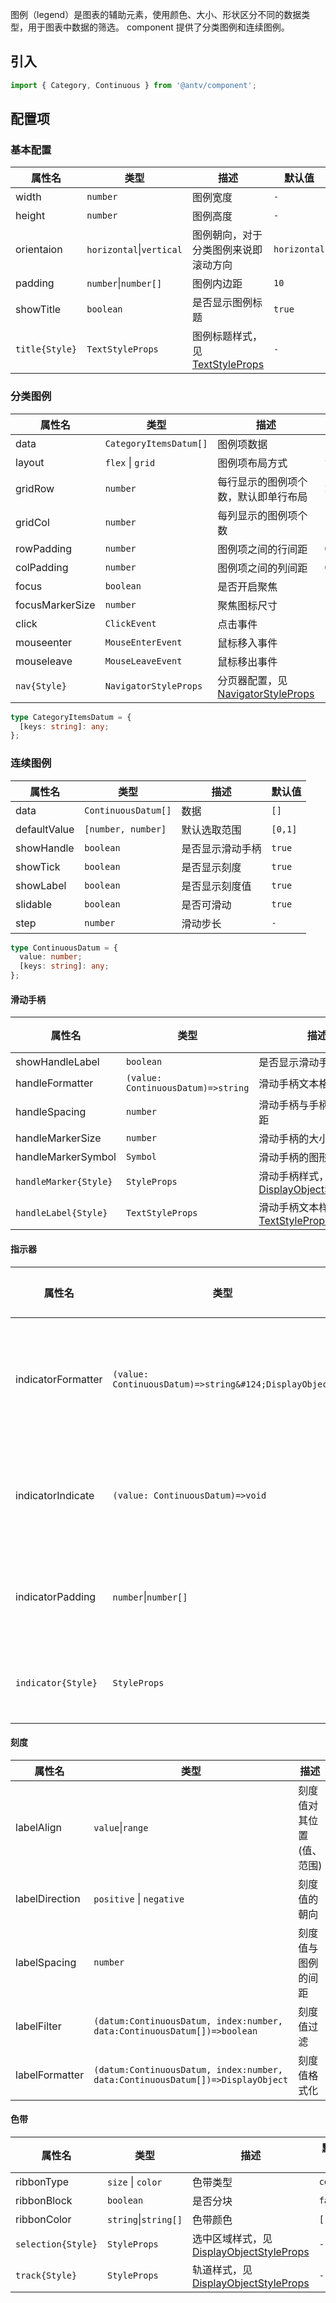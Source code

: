 图例（legend）是图表的辅助元素，使用颜色、大小、形状区分不同的数据类型，用于图表中数据的筛选。 component 提供了分类图例和连续图例。

## 引入

```js
import { Category, Continuous } from '@antv/component';
```

## 配置项

### 基本配置

| **属性名**     | **类型**                     | **描述**                                                                      | **默认值**   |
| -------------- | ---------------------------- | ----------------------------------------------------------------------------- | ------------ |
| width          | `number`                     | 图例宽度                                                                      | `-`          |
| height         | `number`                     | 图例高度                                                                      | `-`          |
| orientaion     | `horizontal`&#124;`vertical` | 图例朝向，对于分类图例来说即滚动方向                                          | `horizontal` |
| padding        | `number`&#124;`number[]`     | 图例内边距                                                                    | `10`         |
| showTitle      | `boolean`                    | 是否显示图例标题                                                              | `true`       |
| `title{Style}` | `TextStyleProps`             | 图例标题样式，见 [TextStyleProps](https://g.antv.antgroup.com/api/basic/text) | `-`          |

### 分类图例

| **属性名**   | **类型**               | **描述**                                                | **默认值** |
| ------------ | ---------------------- | ------------------------------------------------------- | ---------- |
| data         | `CategoryItemsDatum[]` | 图例项数据                                              | `[]`       |
| layout       | `flex` \| `grid`       | 图例项布局方式                                          | `flex`     |
| gridRow      | `number`               | 每行显示的图例项个数，默认即单行布局                    | `Infinity` |
| gridCol      | `number`               | 每列显示的图例项个数                                    | `-`        |
| rowPadding   | `number`               | 图例项之间的行间距                                      | `0`        |
| colPadding   | `number`               | 图例项之间的列间距                                      | `0`        |
| focus   | `boolean`               | 是否开启聚焦                                      | `-`        |
| focusMarkerSize   | `number`               | 聚焦图标尺寸                                      | `12`        |
| click        | `ClickEvent`           | 点击事件                                                | `-`        |
| mouseenter   | `MouseEnterEvent`      | 鼠标移入事件                                            | `-`        |
| mouseleave   | `MouseLeaveEvent`      | 鼠标移出事件                                            | `-`        |
| `nav{Style}` | `NavigatorStyleProps`  | 分页器配置，见 [NavigatorStyleProps](./navigator.zh.md) | `-`        |

```ts
type CategoryItemsDatum = {
  [keys: string]: any;
};
```

### 连续图例

| **属性名**   | **类型**            | **描述**         | **默认值** |
| ------------ | ------------------- | ---------------- | ---------- |
| data         | `ContinuousDatum[]` | 数据             | `[]`       |
| defaultValue | `[number, number]`  | 默认选取范围     | `[0,1]`    |
| showHandle   | `boolean`           | 是否显示滑动手柄 | `true`     |
| showTick     | `boolean`           | 是否显示刻度     | `true`     |
| showLabel    | `boolean`           | 是否显示刻度值   | `true`     |
| slidable     | `boolean`           | 是否可滑动       | `true`     |
| step         | `number`            | 滑动步长         | `-`        |

```ts
type ContinuousDatum = {
  value: number;
  [keys: string]: any;
};
```

#### 滑动手柄

| **属性名**            | **类型**                           | **描述**                                                                                         | **默认值** |
| --------------------- | ---------------------------------- | ------------------------------------------------------------------------------------------------ | ---------- |
| showHandleLabel       | `boolean`                          | 是否显示滑动手柄文本                                                                             | `true`     |
| handleFormatter       | `(value: ContinuousDatum)=>string` | 滑动手柄文本格式化                                                                               | `-`        |
| handleSpacing         | `number`                           | 滑动手柄与手柄文本的间距                                                                         | `0`        |
| handleMarkerSize      | `number`                           | 滑动手柄的大小                                                                                   | `25`       |
| handleMarkerSymbol    | `Symbol`                           | 滑动手柄的图形                                                                                   | `-`        |
| `handleMarker{Style}` | `StyleProps`                       | 滑动手柄样式，见 [DisplayObjectStyleProps](https://g.antv.antgroup.com/api/basic/display-object) | `-`        |
| `handleLabel{Style}`  | `TextStyleProps`                   | 滑动手柄文本样式，见 [TextStyleProps](https://g.antv.antgroup.com/api/basic/text)                | `-`        |

#### 指示器

| **属性名**         | **类型**                                              | **描述**         | **默认值** |
| ------------------ | ----------------------------------------------------- | ---------------- | ---------- |
| indicatorFormatter | `(value: ContinuousDatum)=>string&#124;DisplayObject` | 指示器文本格式化 | `-`        |
| indicatorIndicate  | `(value: ContinuousDatum)=>void`                      | 指示器触发事件   | `-`        |
| indicatorPadding   | `number`&#124;`number[]`                              | 指示器内边距     | `10`       |
| `indicator{Style}` | `StyleProps`                                          | 指示器样式       | `-`        |

#### 刻度

| **属性名**     | **类型**                                                                       | **描述**                 | **默认值** |
| -------------- | ------------------------------------------------------------------------------ | ------------------------ | ---------- |
| labelAlign     | `value`&#124;`range`                                                           | 刻度值对其位置(值、范围) | `value`    |
| labelDirection | `positive` &#124; `negative`                                                   | 刻度值的朝向             | `positive` |
| labelSpacing   | `number`                                                                       | 刻度值与图例的间距       | `0`        |
| labelFilter    | `(datum:ContinuousDatum, index:number, data:ContinuousDatum[])=>boolean`       | 刻度值过滤               | `-`        |
| labelFormatter | `(datum:ContinuousDatum, index:number, data:ContinuousDatum[])=>DisplayObject` | 刻度值格式化             | `-`        |

#### 色带

| **属性名**         | **类型**                 | **描述**                                                                                         | **默认值** |
| ------------------ | ------------------------ | ------------------------------------------------------------------------------------------------ | ---------- |
| ribbonType         | `size` &#124; `color`    | 色带类型                                                                                         | `color`    |
| ribbonBlock        | `boolean`                | 是否分块                                                                                         | `false`    |
| ribbonColor        | `string`&#124;`string[]` | 色带颜色                                                                                         | `[]`       |
| `selection{Style}` | `StyleProps`             | 选中区域样式，见 [DisplayObjectStyleProps](https://g.antv.antgroup.com/api/basic/display-object) | `-`        |
| `track{Style}`     | `StyleProps`             | 轨道样式，见 [DisplayObjectStyleProps](https://g.antv.antgroup.com/api/basic/display-object)     | `-`        |
